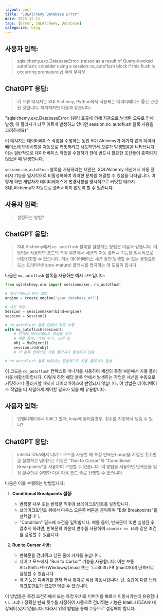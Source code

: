 ```yaml
---
layout: post
title: "SQLAlchemy Database Error"
date: 2023-12-12
tags: [Error, SQLAlchemy, Database]
categories: blog
---
```


## 사용자 입력:
> sqlalchemy.exc.DatabaseError: (raised as a result of Query-invoked autoflush; consider using a session.no_autoflush block if this flush is occurring prematurely) 해석 부탁해.

## ChatGPT 응답:
> 이 오류 메시지는 SQLAlchemy, Python에서 사용되는 데이터베이스 툴킷 관련된 것입니다. 해석하자면 다음과 같습니다:

"sqlalchemy.exc.DatabaseError: (쿼리 호출에 의해 자동으로 발생된 오류로 인해 발생; 이 플러시가 너무 이르게 발생하고 있다면 session.no_autoflush 블록 사용을 고려하세요)"

이 메시지는 데이터베이스 작업을 수행하는 동안 SQLAlchemy가 예기치 않게 데이터베이스에 변경사항을 자동으로 커밋하려고 시도하면서 오류가 발생했음을 나타냅니다. 이는 일반적으로 데이터베이스 작업을 수행하기 전에 반드시 필요한 조건들이 충족되지 않았을 때 발생합니다.

`session.no_autoflush` 블록을 사용하라는 제안은, SQLAlchemy 세션에서 자동 플러시 기능을 일시적으로 비활성화하여 이러한 문제를 해결할 수 있음을 나타냅니다. 이렇게 하면 개발자가 데이터베이스에 변경사항을 명시적으로 커밋할 때까지 SQLAlchemy가 자동으로 플러시하지 않도록 할 수 있습니다.

## 사용자 입력:
> 설정하는 방법?

## ChatGPT 응답:
> SQLAlchemy에서 `no_autoflush` 블록을 설정하는 방법은 다음과 같습니다. 이 방법을 사용하면 코드의 특정 부분에서 세션의 자동 플러시 기능을 일시적으로 비활성화할 수 있습니다. 이는 데이터베이스 세션 동안 발생할 수 있는 불필요한 또는 프리마쳐러(pre-mature) 플러시를 방지하는 데 도움이 됩니다.

다음은 `no_autoflush` 블록을 사용하는 예시 코드입니다:

```python
from sqlalchemy.orm import sessionmaker, no_autoflush

# 데이터베이스 엔진 설정
engine = create_engine('your_database_url')

# 세션 생성
Session = sessionmaker(bind=engine)
session = Session()

# no_autoflush 블록 안에서 작업 수행
with no_autoflush(session):
    # 여기에 데이터베이스 작업을 추가
    # 예를 들어, 객체 추가, 조회 등
    obj = MyObject()
    session.add(obj)
    # 이 블록 안에서는 자동 플러시가 발생하지 않음

# no_autoflush 블록 밖에서는 정상적으로 자동 플러시가 발생
```

이 코드는 `no_autoflush` 컨텍스트 매니저를 사용하여 세션의 특정 부분에서 자동 플러시를 비활성화합니다. 이렇게 하면 해당 블록 안에서 발생하는 작업은 세션을 수동으로 커밋하거나 플러시할 때까지 데이터베이스에 반영되지 않습니다. 이 방법은 데이터베이스 작업을 더 세밀하게 제어할 필요가 있을 때 유용합니다.

## 사용자 입력:
> 인텔리제이에서 디버그 할때, loop에 들어갈경우, 횟수를 지정해서 넘길 수 있나?

## ChatGPT 응답:
> IntelliJ IDEA에서 디버그 모드를 사용할 때 특정 반복문(loop)을 지정된 횟수만큼 실행하고 넘어가는 기능은 "Run to Cursor"와 "Conditional Breakpoints"를 사용하여 구현할 수 있습니다. 이 방법을 사용하면 반복문을 일정 횟수만큼 실행한 다음 다음 코드 줄로 진행할 수 있습니다.

다음은 이를 수행하는 방법입니다:

1. **Conditional Breakpoints 설정:**
   - 반복문 내부 또는 반복문 직후에 브레이크포인트를 설정합니다.
   - 브레이크포인트 위에서 마우스 오른쪽 버튼을 클릭하여 "Edit Breakpoints"를 선택합니다.
   - "Condition" 필드에 조건을 입력합니다. 예를 들어, 반복문이 10번 실행된 후 멈추게 하려면, 반복문의 카운터 변수를 사용하여 `counter == 10`과 같은 조건을 설정할 수 있습니다.

2. **Run to Cursor 사용:**
   - 반복문을 건너뛰고 싶은 줄에 커서를 놓습니다.
   - 디버그 모드에서 "Run to Cursor" 기능을 사용합니다. 이는 보통 Alt+Shift+F9 (Windows/Linux) 또는 ⌥+Shift+F9 (macOS)의 단축키로 실행할 수 있습니다.
   - 이 기능은 디버거를 현재 커서 위치로 직접 이동시킵니다. 단, 중간에 다른 브레이크포인트가 있으면 멈출 수 있습니다.

이 방법들은 특정 조건하에서 또는 특정 위치로 디버거를 빠르게 이동시키는데 유용합니다. 그러나 정확한 반복 횟수를 지정하여 자동으로 건너뛰는 기능은 IntelliJ IDEA에 내장되어 있지 않습니다. 따라서 위의 방법을 통해 수동으로 설정해야 합니다.

